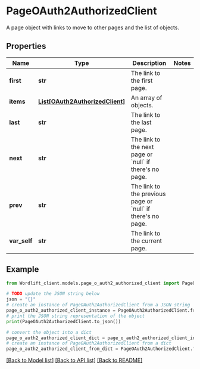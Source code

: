 # PageOAuth2AuthorizedClient

A page object with links to move to other pages and the list of objects.

## Properties

Name | Type | Description | Notes
------------ | ------------- | ------------- | -------------
**first** | **str** | The link to the first page. | 
**items** | [**List[OAuth2AuthorizedClient]**](OAuth2AuthorizedClient.md) | An array of objects. | 
**last** | **str** | The link to the last page. | 
**next** | **str** | The link to the next page or &#x60;null&#x60; if there&#39;s no page. | 
**prev** | **str** | The link to the previous page or &#x60;null&#x60; if there&#39;s no page. | 
**var_self** | **str** | The link to the current page. | 

## Example

```python
from Wordlift_client.models.page_o_auth2_authorized_client import PageOAuth2AuthorizedClient

# TODO update the JSON string below
json = "{}"
# create an instance of PageOAuth2AuthorizedClient from a JSON string
page_o_auth2_authorized_client_instance = PageOAuth2AuthorizedClient.from_json(json)
# print the JSON string representation of the object
print(PageOAuth2AuthorizedClient.to_json())

# convert the object into a dict
page_o_auth2_authorized_client_dict = page_o_auth2_authorized_client_instance.to_dict()
# create an instance of PageOAuth2AuthorizedClient from a dict
page_o_auth2_authorized_client_from_dict = PageOAuth2AuthorizedClient.from_dict(page_o_auth2_authorized_client_dict)
```
[[Back to Model list]](../README.md#documentation-for-models) [[Back to API list]](../README.md#documentation-for-api-endpoints) [[Back to README]](../README.md)


